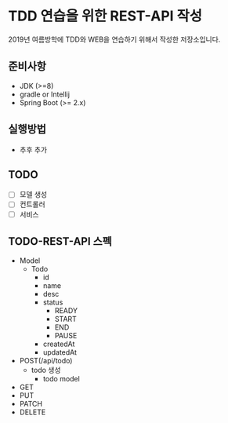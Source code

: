 # TDD 연습을 위한 REST-API 작성

2019년 여름방학에 TDD와 WEB을 연습하기 위해서 작성한 저장소입니다.

## 준비사항

* JDK (>=8)
* gradle or Intellij
* Spring Boot (>= 2.x)

## 실행방법

* 추후 추가

## TODO

-[ ] 모델 생성
-[ ] 컨트롤러
-[ ] 서비스

## TODO-REST-API 스펙

* Model
    * Todo
        * id
        * name
        * desc
        * status
            * READY
            * START
            * END
            * PAUSE
        * createdAt
        * updatedAt
* POST(/api/todo)
    * todo 생성
        * todo model
* GET
* PUT
* PATCH
* DELETE